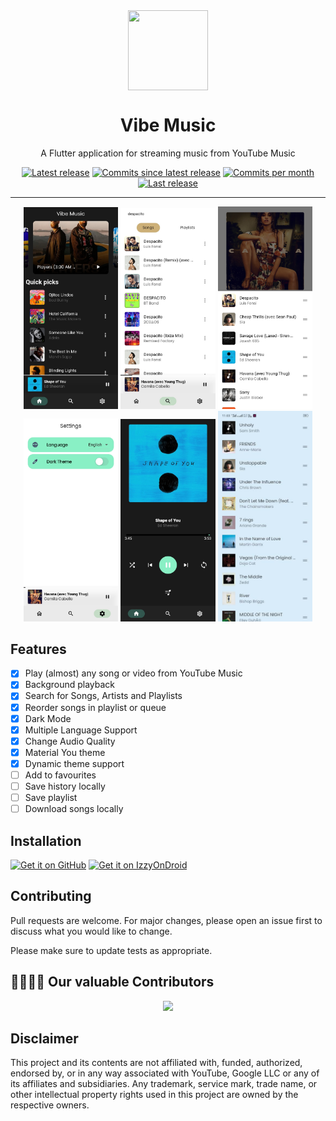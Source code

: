 <div align="center">
    <img src="https://github.com/sheikhhaziq/vibemusic/blob/main/android/app/src/main/res/mipmap-xxxhdpi/ic_launcher.png" width="128" height="128" style="display: block; margin: 0 auto"/>
    <h1>Vibe Music</h1>
    <p>A Flutter application for streaming music from YouTube Music</p>
    <a href="https://github.com/sheikhhaziq/vibemusic/releases/latest"><img src="https://img.shields.io/github/v/release/sheikhhaziq/vibemusic?style=flat" alt="Latest release" /></a>
    <a href="https://github.com/sheikhhaziq/vibemusic/commits"><img src="https://img.shields.io/github/commits-since/sheikhhaziq/vibemusic/latest?style=flat" alt="Commits since latest release" /></a>
    <a href="https://github.com/sheikhhaziq/vibemusic/commits"><img src="https://img.shields.io/github/commit-activity/m/sheikhhaziq/vibemusic?color=g" alt="Commits per month" /></a>
    <a href="https://github.com/sheikhhaziq/vibemusic/releases/latest"><img src="https://img.shields.io/github/release-date/sheikhhaziq/vibemusic" alt="Last release" /></a>
    
</div>

---

<p align="center">
  <img src="./fastlane/metadata/android/en-US/images/phoneScreenshots/01.jpg" width="30%" />
  <img src="./fastlane/metadata/android/en-US/images/phoneScreenshots/02.jpg" width="30%" />
  <img src="./fastlane/metadata/android/en-US/images/phoneScreenshots/03.jpg" width="30%" />

    
  <img src="./fastlane/metadata/android/en-US/images/phoneScreenshots/04.jpg" width="30%" />
  <img src="./fastlane/metadata/android/en-US/images/phoneScreenshots/05.jpg" width="30%" />
  <img src="./fastlane/metadata/android/en-US/images/phoneScreenshots/06.jpg" width="30%" />
</p>

## Features
- [x] Play (almost) any song or video from YouTube Music
- [x] Background playback
- [x] Search for Songs, Artists and Playlists
- [x] Reorder songs in playlist or queue
- [x] Dark Mode
- [x] Multiple Language Support
- [x] Change Audio Quality
- [x] Material You theme
- [x] Dynamic theme support
- [ ] Add to favourites
- [ ] Save history locally
- [ ] Save playlist
- [ ] Download songs locally

## Installation

[<img src="https://github.com/machiav3lli/oandbackupx/blob/034b226cea5c1b30eb4f6a6f313e4dadcbb0ece4/badge_github.png"
    alt="Get it on GitHub"
    height="80">](https://github.com/sheikhhaziq/vibemusic/releases/latest)
[<img src="https://gitlab.com/IzzyOnDroid/repo/-/raw/master/assets/IzzyOnDroid.png"
     alt="Get it on IzzyOnDroid"
     height="80">](https://apt.izzysoft.de/fdroid/index/apk/com.webyte.vibe_music)

## Contributing

Pull requests are welcome. For major changes, please open an issue first
to discuss what you would like to change.

Please make sure to update tests as appropriate.


## 👩‍💻👨‍💻 Our valuable Contributors

<p align="center"><a href="https://github.com/sheikhhaziq/vibemusic/graphs/contributors">
  <img src="https://contributors-img.web.app/image?repo=sheikhhaziq/vibemusic" />
</a></p>

## Disclaimer
This project and its contents are not affiliated with, funded, authorized, endorsed by, or in any way associated with YouTube, Google LLC or any of its affiliates and subsidiaries.
Any trademark, service mark, trade name, or other intellectual property rights used in this project are owned by the respective owners.
